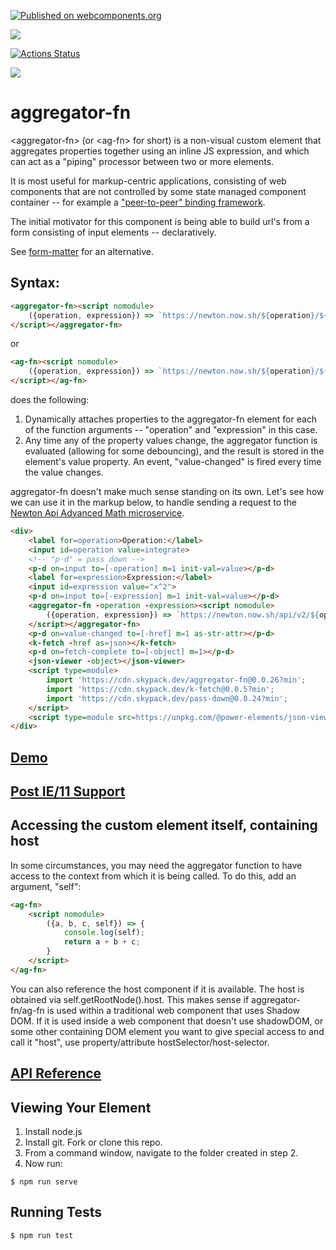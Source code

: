 [![Published on webcomponents.org](https://img.shields.io/badge/webcomponents.org-published-blue.svg)](https://www.webcomponents.org/element/aggregator-fn)

<a href="https://nodei.co/npm/aggregator-fn/"><img src="https://nodei.co/npm/aggregator-fn.png"></a>

[![Actions Status](https://github.com/bahrus/aggregator-fn/workflows/CI/badge.svg)](https://github.com/bahrus/aggregator-fn/actions?query=workflow%3ACI)

<img src="https://badgen.net/bundlephobia/minzip/aggregator-fn">

# aggregator-fn

\<aggregator-fn\> (or \<ag-fn\> for short) is a non-visual custom element that aggregates properties together using an inline JS expression, and which can act as a "piping" processor between two or more elements.

It is most useful for markup-centric applications, consisting of web components that are not controlled by some state managed component container -- for example a ["peer-to-peer" binding framework](https://github.com/bahrus/p-et-alia).

The initial motivator for this component is being able to build url's from a form consisting of input elements -- declaratively.

See [form-matter](https://github.com/bahrus/form-matter) for an alternative.

## Syntax:

```html
<aggregator-fn><script nomodule>
    ({operation, expression}) => `https://newton.now.sh/${operation}/${encodeURI(expression)}`
</script></aggregator-fn>
```

or

```html
<ag-fn><script nomodule>
    ({operation, expression}) => `https://newton.now.sh/${operation}/${encodeURI(expression)}`
</script></ag-fn>
```

does the following:

1)  Dynamically attaches properties to the aggregator-fn element for each of the function arguments -- "operation" and "expression" in this case.
2)  Any time any of the property values change, the aggregator function is evaluated (allowing for some debouncing), and the result is stored in the element's value property.  An event, "value-changed" is fired every time the value changes.

aggregator-fn doesn't make much sense standing on its own.  Let's see how we can use it in the markup below, to handle sending a request to the [Newton Api Advanced Math microservice](https://newton.now.sh/).

```html
<div>
    <label for=operation>Operation:</label>
    <input id=operation value=integrate>
    <!-- "p-d" = pass down -->
    <p-d on=input to=[-operation] m=1 init-val=value></p-d>
    <label for=expression>Expression:</label>
    <input id=expression value="x^2">
    <p-d on=input to=[-expression] m=1 init-val=value></p-d>
    <aggregator-fn -operation -expression><script nomodule>
        ({operation, expression}) => `https://newton.now.sh/api/v2/${operation}/${encodeURI(expression)}`
    </script></aggregator-fn>
    <p-d on=value-changed to=[-href] m=1 as-str-attr></p-d>
    <k-fetch -href as=json></k-fetch>
    <p-d on=fetch-complete to=[-object] m=1></p-d>
    <json-viewer -object></json-viewer>
    <script type=module>
        import 'https://cdn.skypack.dev/aggregator-fn@0.0.26?min';
        import 'https://cdn.skypack.dev/k-fetch@0.0.5?min';
        import 'https://cdn.skypack.dev/pass-down@0.0.24?min';
    </script>
    <script type=module src=https://unpkg.com/@power-elements/json-viewer@2.1.1/json-viewer.js?module></script>
</div>
```

## [Demo](https://jsfiddle.net/bahrus/Ln1cqdgb/2/)

<!--
```
<custom-element-demo>
  <template>
<div>
    <label for=operation>Operation:</label>
    <input id=operation value=integrate>
    <p-d on=input to=[-operation] m=1 init-val=value></p-d>
    <label for=expression>Expression:</label>
    <input id=expression value="x^2">
    <p-d on=input to=[-expression] m=1 init-val=value></p-d>
    <aggregator-fn -operation -expression><script nomodule>
        ({operation, expression}) => `https://newton.now.sh/api/v2/${operation}/${encodeURI(expression)}`
    </script></aggregator-fn>
    <p-d on=value-changed to=[-href] m=1 as-str-attr></p-d>
    <k-fetch -href as=json></k-fetch>
    <p-d on=fetch-complete to=[-object] m=1></p-d>
    <json-viewer -object></json-viewer>
    <script type=module>
        import 'https://cdn.skypack.dev/aggregator-fn@0.0.26?min';
        import 'https://cdn.skypack.dev/k-fetch@0.0.5?min';
        import 'https://cdn.skypack.dev/pass-down@0.0.24?min';
    </script>
    <script type=module src=https://unpkg.com/@power-elements/json-viewer@2.1.1/json-viewer.js?module></script>
</div>
    </template>
</custom-element-demo>
```
-->

## [Post IE/11 Support](https://docs.microsoft.com/en-us/deployedge/edge-ie-mode)

## Accessing the custom element itself, containing host

In some circumstances, you may need the aggregator function to have access to the context from which it is being called.  To do this, add an argument, "self":

```html
<ag-fn>
    <script nomodule>
        ({a, b, c, self}) => {
            console.log(self);
            return a + b + c;
        }
    </script>
</ag-fn>
```

You can also reference the host component if it is available.  The host is obtained via self.getRootNode().host.  This makes sense if aggregator-fn/ag-fn is used within a traditional web component that uses Shadow DOM.  If it is used inside a web component that doesn't use shadowDOM, or some other containing DOM element you want to give special access to and call it "host", use property/attribute hostSelector/host-selector.





## [API Reference](https://bahrus.github.io/wc-info/cdn-base.html?npmPackage=aggregator-fn)

## Viewing Your Element

1.  Install node.js
2.  Install git.  Fork or clone this repo.
3.  From a command window, navigate to the folder created in step 2.
4.  Now run:

```
$ npm run serve
```

## Running Tests

```
$ npm run test
```
